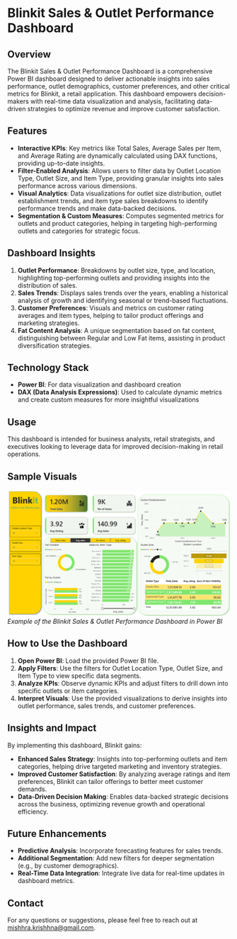 # Blinkit Sales & Outlet Performance Dashboard

## Overview
The Blinkit Sales & Outlet Performance Dashboard is a comprehensive Power BI dashboard designed to deliver actionable insights into sales performance, outlet demographics, customer preferences, and other critical metrics for Blinkit, a retail application. This dashboard empowers decision-makers with real-time data visualization and analysis, facilitating data-driven strategies to optimize revenue and improve customer satisfaction.

## Features
- **Interactive KPIs**: Key metrics like Total Sales, Average Sales per Item, and Average Rating are dynamically calculated using DAX functions, providing up-to-date insights.
- **Filter-Enabled Analysis**: Allows users to filter data by Outlet Location Type, Outlet Size, and Item Type, providing granular insights into sales performance across various dimensions.
- **Visual Analytics**: Data visualizations for outlet size distribution, outlet establishment trends, and item type sales breakdowns to identify performance trends and make data-backed decisions.
- **Segmentation & Custom Measures**: Computes segmented metrics for outlets and product categories, helping in targeting high-performing outlets and categories for strategic focus.

## Dashboard Insights
1. **Outlet Performance**: Breakdowns by outlet size, type, and location, highlighting top-performing outlets and providing insights into the distribution of sales.
2. **Sales Trends**: Displays sales trends over the years, enabling a historical analysis of growth and identifying seasonal or trend-based fluctuations.
3. **Customer Preferences**: Visuals and metrics on customer rating averages and item types, helping to tailor product offerings and marketing strategies.
4. **Fat Content Analysis**: A unique segmentation based on fat content, distinguishing between Regular and Low Fat items, assisting in product diversification strategies.

## Technology Stack
- **Power BI**: For data visualization and dashboard creation
- **DAX (Data Analysis Expressions)**: Used to calculate dynamic metrics and create custom measures for more insightful visualizations
  
## Usage
This dashboard is intended for business analysts, retail strategists, and executives looking to leverage data for improved decision-making in retail operations.

## Sample Visuals
![Blinkit Dashboard](https://github.com/mishra-krishna/BlinkitSalesAnalysis/blob/main/Blinkit%20dashboard.png)  
*Example of the Blinkit Sales & Outlet Performance Dashboard in Power BI*

## How to Use the Dashboard
1. **Open Power BI**: Load the provided Power BI file.
2. **Apply Filters**: Use the filters for Outlet Location Type, Outlet Size, and Item Type to view specific data segments.
3. **Analyze KPIs**: Observe dynamic KPIs and adjust filters to drill down into specific outlets or item categories.
4. **Interpret Visuals**: Use the provided visualizations to derive insights into outlet performance, sales trends, and customer preferences.

## Insights and Impact
By implementing this dashboard, Blinkit gains:
- **Enhanced Sales Strategy**: Insights into top-performing outlets and item categories, helping drive targeted marketing and inventory strategies.
- **Improved Customer Satisfaction**: By analyzing average ratings and item preferences, Blinkit can tailor offerings to better meet customer demands.
- **Data-Driven Decision Making**: Enables data-backed strategic decisions across the business, optimizing revenue growth and operational efficiency.

## Future Enhancements
- **Predictive Analysis**: Incorporate forecasting features for sales trends.
- **Additional Segmentation**: Add new filters for deeper segmentation (e.g., by customer demographics).
- **Real-Time Data Integration**: Integrate live data for real-time updates in dashboard metrics.

## Contact
For any questions or suggestions, please feel free to reach out at mishhra.krishhna@gmail.com.


